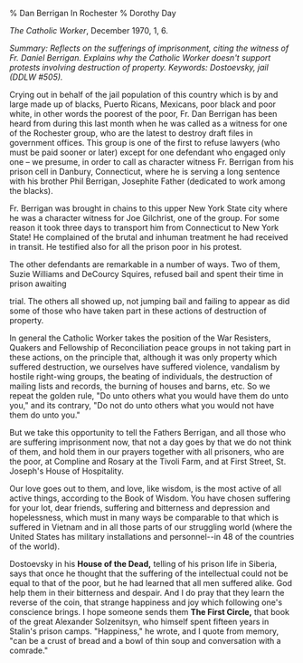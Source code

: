 % Dan Berrigan In Rochester
% Dorothy Day

*The Catholic Worker*, December 1970, 1, 6.

*Summary: Reflects on the sufferings of imprisonment, citing the witness
of Fr. Daniel Berrigan. Explains why the Catholic Worker doesn't support
protests involving destruction of property. Keywords: Dostoevsky, jail
(DDLW \#505).*

Crying out in behalf of the jail population of this country which is by
and large made up of blacks, Puerto Ricans, Mexicans, poor black and
poor white, in other words the poorest of the poor, Fr. Dan Berrigan has
been heard from during this last month when he was called as a witness
for one of the Rochester group, who are the latest to destroy draft
files in government offices. This group is one of the first to refuse
lawyers (who must be paid sooner or later) except for one defendant who
engaged only one – we presume, in order to call as character witness Fr.
Berrigan from his prison cell in Danbury, Connecticut, where he is
serving a long sentence with his brother Phil Berrigan, Josephite Father
(dedicated to work among the blacks).

Fr. Berrigan was brought in chains to this upper New York State city
where he was a character witness for Joe Gilchrist, one of the group.
For some reason it took three days to transport him from Connecticut to
New York State! He complained of the brutal and inhuman treatment he had
received in transit. He testified also for all the prison poor in his
protest.

The other defendants are remarkable in a number of ways. Two of them,
Suzie Williams and DeCourcy Squires, refused bail and spent their time
in prison awaiting

trial. The others all showed up, not jumping bail and failing to appear
as did some of those who have taken part in these actions of destruction
of property.

In general the Catholic Worker takes the position of the War Resisters,
Quakers and Fellowship of Reconciliation peace groups in not taking part
in these actions, on the principle that, although it was only property
which suffered destruction, we ourselves have suffered violence,
vandalism by hostile right-wing groups, the beating of individuals, the
destruction of mailing lists and records, the burning of houses and
barns, etc. So we repeat the golden rule, "Do unto others what you would
have them do unto you," and its contrary, "Do not do unto others what
you would not have them do unto you."

But we take this opportunity to tell the Fathers Berrigan, and all those
who are suffering imprisonment now, that not a day goes by that we do
not think of them, and hold them in our prayers together with all
prisoners, who are the poor, at Compline and Rosary at the Tivoli Farm,
and at First Street, St. Joseph's House of Hospitality.

Our love goes out to them, and love, like wisdom, is the most active of
all active things, according to the Book of Wisdom. You have chosen
suffering for your lot, dear friends, suffering and bitterness and
depression and hopelessness, which must in many ways be comparable to
that which is suffered in Vietnam and in all those parts of our
struggling world (where the United States has military installations and
personnel--in 48 of the countries of the world).

Dostoevsky in his **House of the Dead,** telling of his prison life in
Siberia, says that once he thought that the suffering of the
intellectual could not be equal to that of the poor, but he had learned
that all men suffered alike. God help them in their bitterness and
despair. And I do pray that they learn the reverse of the coin, that
strange happiness and joy which following one's conscience brings. I
hope someone sends them **The First Circle,** that book of the great
Alexander Solzenitsyn, who himself spent fifteen years in Stalin's
prison camps. "Happiness," he wrote, and I quote from memory, "can be a
crust of bread and a bowl of thin soup and conversation with a comrade."
